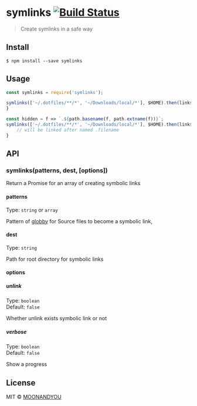 # symlinks [![Build Status](https://travis-ci.org/ragingwind/symlinks.svg?branch=master)](https://travis-ci.org/ragingwind/symlinks)

> Create symlinks in a safe way


## Install

```
$ npm install --save symlinks
```


## Usage

```js
const symlinks = require('symlinks');

symlinks(['~/.dotfiles/**/*', '~/Downloads/local/*'], $HOME).then(links) {
}

const hidden = f => `.${path.basename(f, path.extname(f))}`;
symlinks(['~/.dotfiles/**/*', '~/Downloads/local/*'], $HOME).then(links) {
    // will be linked after named .filename
}
```

## API

### symlinks(patterns, dest, [options])

Return a Promise for an array of creating symbolic links

#### patterns

Type: `string` or `array`

Pattern of [globby](https://github.com/sindresorhus/globby) for Source files to become a symbolic link, 

#### dest

Type: `string`

Path for root directory for symbolic links

#### options

##### unlink

Type: `boolean`<br>
Default: `false`

Whether unlink exists symbolic link or not

##### verbose

Type: `boolean`<br>
Default: `false`

Show a progress

## License

MIT © [MOONANDYOU](http://moonandyou.com)
